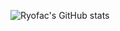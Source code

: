 ![Ryofac's GitHub stats](https://github-readme-stats.vercel.app/api?username=ryofac&show_icons=true&theme=radical)

